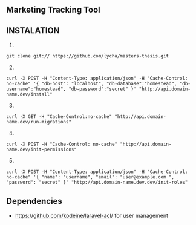 ## Marketing Tracking Tool

## INSTALATION

1) 
`git clone git:// https://github.com/lycha/masters-thesis.git`

2) 
`curl -X POST -H "Content-Type: application/json" -H "Cache-Control: no-cache" '{
    "db-host": "localhost",
    "db-database":"homestead",
    "db-username":"homestead",
    "db-password":"secret"
}' "http://api.domain-name.dev/install"`

3) 
`curl -X GET -H "Cache-Control:no-cache" "http://api.domain-name.dev/run-migrations"`

4)
`curl -X POST -H "Cache-Control: no-cache" "http://api.domain-name.dev/init-permissions"`

5)
`curl -X POST -H "Content-Type: application/json" -H "Cache-Control: no-cache" '{
    "name": "username",
    "email": "user@example.com ",
    "password": "secret"
}' "http://api.domain-name.dev.dev/init-roles"`


## Dependencies
- https://github.com/kodeine/laravel-acl/ for user management